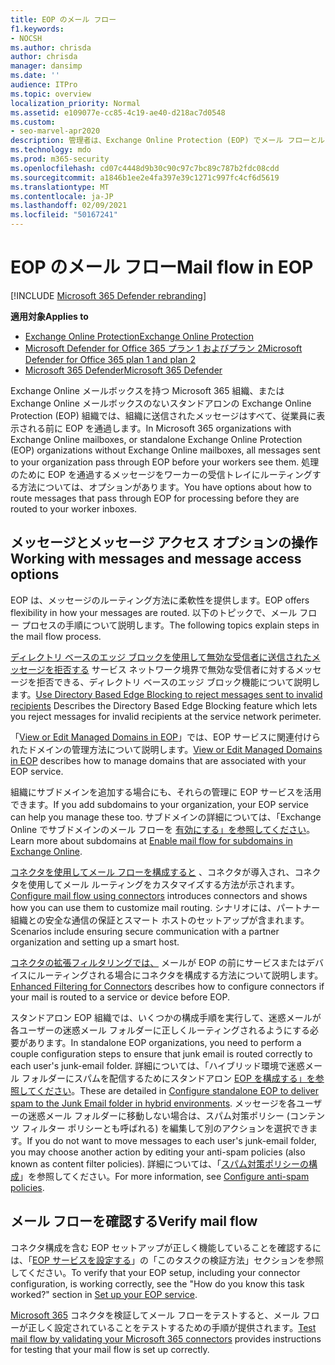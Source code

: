 ```yaml
---
title: EOP のメール フロー
f1.keywords:
- NOCSH
ms.author: chrisda
author: chrisda
manager: dansimp
ms.date: ''
audience: ITPro
ms.topic: overview
localization_priority: Normal
ms.assetid: e109077e-cc85-4c19-ae40-d218ac7d0548
ms.custom:
- seo-marvel-apr2020
description: 管理者は、Exchange Online Protection (EOP) でメール フローとルーティングを構成するためのオプションについて説明します。
ms.technology: mdo
ms.prod: m365-security
ms.openlocfilehash: cd07c4448d9b30c90c97c7bc89c787b2fdc08cdd
ms.sourcegitcommit: a1846b1ee2e4fa397e39c1271c997fc4cf6d5619
ms.translationtype: MT
ms.contentlocale: ja-JP
ms.lasthandoff: 02/09/2021
ms.locfileid: "50167241"
---
```

# <a name="mail-flow-in-eop"></a><span data-ttu-id="3ad4f-103">EOP のメール フロー</span><span class="sxs-lookup"><span data-stu-id="3ad4f-103">Mail flow in EOP</span></span>

[!INCLUDE [Microsoft 365 Defender rebranding](../includes/microsoft-defender-for-office.md)]

<span data-ttu-id="3ad4f-104">**適用対象**</span><span class="sxs-lookup"><span data-stu-id="3ad4f-104">**Applies to**</span></span>
- [<span data-ttu-id="3ad4f-105">Exchange Online Protection</span><span class="sxs-lookup"><span data-stu-id="3ad4f-105">Exchange Online Protection</span></span>](https://go.microsoft.com/fwlink/?linkid=2148611)
- [<span data-ttu-id="3ad4f-106">Microsoft Defender for Office 365 プラン 1 およびプラン 2</span><span class="sxs-lookup"><span data-stu-id="3ad4f-106">Microsoft Defender for Office 365 plan 1 and plan 2</span></span>](https://go.microsoft.com/fwlink/?linkid=2148715)
- [<span data-ttu-id="3ad4f-107">Microsoft 365 Defender</span><span class="sxs-lookup"><span data-stu-id="3ad4f-107">Microsoft 365 Defender</span></span>](https://go.microsoft.com/fwlink/?linkid=2118804)

<span data-ttu-id="3ad4f-108">Exchange Online メールボックスを持つ Microsoft 365 組織、または Exchange Online メールボックスのないスタンドアロンの Exchange Online Protection (EOP) 組織では、組織に送信されたメッセージはすべて、従業員に表示される前に EOP を通過します。</span><span class="sxs-lookup"><span data-stu-id="3ad4f-108">In Microsoft 365 organizations with Exchange Online mailboxes, or standalone Exchange Online Protection (EOP) organizations without Exchange Online mailboxes, all messages sent to your organization pass through EOP before your workers see them.</span></span> <span data-ttu-id="3ad4f-109">処理のために EOP を通過するメッセージをワーカーの受信トレイにルーティングする方法については、オプションがあります。</span><span class="sxs-lookup"><span data-stu-id="3ad4f-109">You have options about how to route messages that pass through EOP for processing before they are routed to your worker inboxes.</span></span>

## <a name="working-with-messages-and-message-access-options"></a><span data-ttu-id="3ad4f-110">メッセージとメッセージ アクセス オプションの操作</span><span class="sxs-lookup"><span data-stu-id="3ad4f-110">Working with messages and message access options</span></span>

<span data-ttu-id="3ad4f-111">EOP は、メッセージのルーティング方法に柔軟性を提供します。</span><span class="sxs-lookup"><span data-stu-id="3ad4f-111">EOP offers flexibility in how your messages are routed.</span></span> <span data-ttu-id="3ad4f-112">以下のトピックで、メール フロー プロセスの手順について説明します。</span><span class="sxs-lookup"><span data-stu-id="3ad4f-112">The following topics explain steps in the mail flow process.</span></span>

<span data-ttu-id="3ad4f-113">[ディレクトリ ベースのエッジ ブロックを使用して無効な受信者に送信されたメッセージを拒否する](https://docs.microsoft.com/exchange/mail-flow-best-practices/use-directory-based-edge-blocking) サービス ネットワーク境界で無効な受信者に対するメッセージを拒否できる、ディレクトリ ベースのエッジ ブロック機能について説明します。</span><span class="sxs-lookup"><span data-stu-id="3ad4f-113">[Use Directory Based Edge Blocking to reject messages sent to invalid recipients](https://docs.microsoft.com/exchange/mail-flow-best-practices/use-directory-based-edge-blocking) Describes the Directory Based Edge Blocking feature which lets you reject messages for invalid recipients at the service network perimeter.</span></span>

<span data-ttu-id="3ad4f-114">「[View or Edit Managed Domains in EOP](https://docs.microsoft.com/exchange/mail-flow-best-practices/manage-accepted-domains/manage-accepted-domains)」では、EOP サービスに関連付けられたドメインの管理方法について説明します。</span><span class="sxs-lookup"><span data-stu-id="3ad4f-114">[View or Edit Managed Domains in EOP](https://docs.microsoft.com/exchange/mail-flow-best-practices/manage-accepted-domains/manage-accepted-domains) describes how to manage domains that are associated with your EOP service.</span></span>

<span data-ttu-id="3ad4f-115">組織にサブドメインを追加する場合にも、それらの管理に EOP サービスを活用できます。</span><span class="sxs-lookup"><span data-stu-id="3ad4f-115">If you add subdomains to your organization, your EOP service can help you manage these too.</span></span> <span data-ttu-id="3ad4f-116">サブドメインの詳細については、「Exchange Online でサブドメインのメール フローを [有効にする」を参照してください](https://docs.microsoft.com/exchange/mail-flow-best-practices/manage-accepted-domains/enable-mail-flow-for-subdomains)。</span><span class="sxs-lookup"><span data-stu-id="3ad4f-116">Learn more about subdomains at [Enable mail flow for subdomains in Exchange Online](https://docs.microsoft.com/exchange/mail-flow-best-practices/manage-accepted-domains/enable-mail-flow-for-subdomains).</span></span>

<span data-ttu-id="3ad4f-117">[コネクタを使用してメール フローを構成すると](https://docs.microsoft.com/exchange/mail-flow-best-practices/use-connectors-to-configure-mail-flow/use-connectors-to-configure-mail-flow) 、コネクタが導入され、コネクタを使用してメール ルーティングをカスタマイズする方法が示されます。</span><span class="sxs-lookup"><span data-stu-id="3ad4f-117">[Configure mail flow using connectors](https://docs.microsoft.com/exchange/mail-flow-best-practices/use-connectors-to-configure-mail-flow/use-connectors-to-configure-mail-flow) introduces connectors and shows how you can use them to customize mail routing.</span></span> <span data-ttu-id="3ad4f-118">シナリオには、パートナー組織との安全な通信の保証とスマート ホストのセットアップが含まれます。</span><span class="sxs-lookup"><span data-stu-id="3ad4f-118">Scenarios include ensuring secure communication with a partner organization and setting up a smart host.</span></span>

<span data-ttu-id="3ad4f-119">[コネクタの拡張フィルタリングでは、](https://docs.microsoft.com/exchange/mail-flow-best-practices/use-connectors-to-configure-mail-flow/enhanced-filtering-for-connectors) メールが EOP の前にサービスまたはデバイスにルーティングされる場合にコネクタを構成する方法について説明します。</span><span class="sxs-lookup"><span data-stu-id="3ad4f-119">[Enhanced Filtering for Connectors](https://docs.microsoft.com/exchange/mail-flow-best-practices/use-connectors-to-configure-mail-flow/enhanced-filtering-for-connectors) describes how to configure connectors if your mail is routed to a service or device before EOP.</span></span>

<span data-ttu-id="3ad4f-120">スタンドアロン EOP 組織では、いくつかの構成手順を実行して、迷惑メールが各ユーザーの迷惑メール フォルダーに正しくルーティングされるようにする必要があります。</span><span class="sxs-lookup"><span data-stu-id="3ad4f-120">In standalone EOP organizations, you need to perform a couple configuration steps to ensure that junk email is routed correctly to each user's junk-email folder.</span></span> <span data-ttu-id="3ad4f-121">詳細については、「ハイブリッド環境で迷惑メール フォルダーにスパムを配信するためにスタンドアロン [EOP を構成する」を参照してください](ensure-that-spam-is-routed-to-each-user-s-junk-email-folder.md)。</span><span class="sxs-lookup"><span data-stu-id="3ad4f-121">These are detailed in [Configure standalone EOP to deliver spam to the Junk Email folder in hybrid environments](ensure-that-spam-is-routed-to-each-user-s-junk-email-folder.md).</span></span> <span data-ttu-id="3ad4f-122">メッセージを各ユーザーの迷惑メール フォルダーに移動しない場合は、スパム対策ポリシー (コンテンツ フィルター ポリシーとも呼ばれる) を編集して別のアクションを選択できます。</span><span class="sxs-lookup"><span data-stu-id="3ad4f-122">If you do not want to move messages to each user's junk-email folder, you may choose another action by editing your anti-spam policies (also known as content filter policies).</span></span> <span data-ttu-id="3ad4f-123">詳細については、「[スパム対策ポリシーの構成](configure-your-spam-filter-policies.md)」を参照してください。</span><span class="sxs-lookup"><span data-stu-id="3ad4f-123">For more information, see [Configure anti-spam policies](configure-your-spam-filter-policies.md).</span></span>

## <a name="verify-mail-flow"></a><span data-ttu-id="3ad4f-124">メール フローを確認する</span><span class="sxs-lookup"><span data-stu-id="3ad4f-124">Verify mail flow</span></span>

<span data-ttu-id="3ad4f-p106">コネクタ構成を含む EOP セットアップが正しく機能していることを確認するには、「[EOP サービスを設定する](set-up-your-eop-service.md)」の「このタスクの検証方法」セクションを参照してください。</span><span class="sxs-lookup"><span data-stu-id="3ad4f-p106">To verify that your EOP setup, including your connector configuration, is working correctly, see the "How do you know this task worked?" section in [Set up your EOP service](set-up-your-eop-service.md).</span></span>

<span data-ttu-id="3ad4f-127">[Microsoft 365](https://docs.microsoft.com/exchange/mail-flow-best-practices/test-mail-flow) コネクタを検証してメール フローをテストすると、メール フローが正しく設定されていることをテストするための手順が提供されます。</span><span class="sxs-lookup"><span data-stu-id="3ad4f-127">[Test mail flow by validating your Microsoft 365 connectors](https://docs.microsoft.com/exchange/mail-flow-best-practices/test-mail-flow) provides instructions for testing that your mail flow is set up correctly.</span></span>
